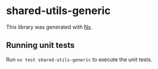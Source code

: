# shared-utils-generic

This library was generated with [Nx](https://nx.dev).

## Running unit tests

Run `nx test shared-utils-generic` to execute the unit tests.

